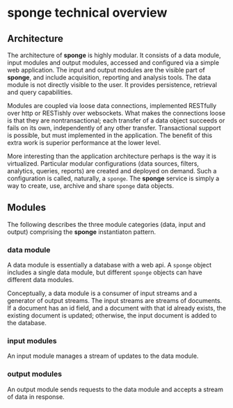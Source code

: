sponge technical overview
=========================

Architecture
------------

The architecture of **sponge** is highly modular.  It consists of a data module, input modules and output modules, accessed and configured via a simple web application.  The input and output modules are the visible part of **sponge**, and include acquisition, reporting and analysis tools.  The data module is not directly visible to the user.  It provides persistence, retrieval and query capabilities.

Modules are coupled via loose data connections, implemented RESTfully over http or RESTishly over websockets.  What makes the connections loose is that they are nontransactional; each transfer of a data object succeeds or fails on its own, independently of any other transfer.  Transactional support is possible, but must implemented in the application.  The benefit of this extra work is superior performance at the lower level.  

More interesting than the application architecture perhaps is the way it is virtualized.  Particular modular configurations (data sources, filters, analytics, queries, reports) are created and deployed on demand.  Such a configuration is called, naturally, a `sponge`.  The **sponge** service is simply a way to create, use, archive and share `sponge` data objects.


Modules
-------

The following describes the three module categories (data, input and output) comprising the **sponge** instantiaton pattern.

### data module

A data module is essentially a database with a web api.  A `sponge` object includes a single data module, but different `sponge` objects can have different data modules.

Conceptually, a data module is a consumer of input streams and a generator of output streams.  The input streams are streams of documents.  If a document has an id field, and a document with that id already exists, the existing document is updated; otherwise, the input document is added to the database.

### input modules

An input module manages a stream of updates to the data module. 

### output modules

An output module sends requests to the data module and accepts a stream of data in response.







